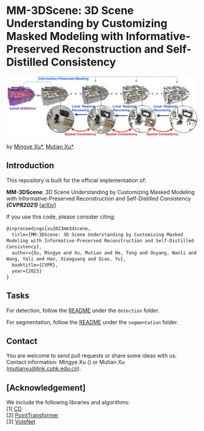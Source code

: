 # MM-3DScene: 3D Scene Understanding by Customizing Masked Modeling with Informative-Preserved Reconstruction and Self-Distilled Consistency
<img src="./figure/mm3dscene.jpg" width="900"/>

by [Mingye Xu*](), [Mutian Xu*](https://mutianxu.github.io/).

## Introduction
This repository is built for the official implementation of:

__MM-3DScene__: 3D Scene Understanding by Customizing Masked Modeling with Informative-Preserved Reconstruction and Self-Distilled Consistency ___(CVPR2021)___ [[arXiv](https://arxiv.org/abs/2212.09948)]
<br>

If you use this code, please consider citing:
```
@inproceedings{xu2023mm3dscene,
  title={MM-3DScene: 3D Scene Understanding by Customizing Masked Modeling with Informative-Preserved Reconstruction and Self-Distilled Consistency},
  author={Xu, Mingye and Xu, Mutian and He, Tong and Ouyang, Wanli and Wang, Yali and Han, Xiaoguang and Qiao, Yu},
  booktitle={CVPR},
  year={2023}
}
```

## Tasks

For detection, follow the [README](https://github.com/MingyeXu/mm-3dscene/detection/README.md) under the `detection` folder.

For segmentation, follow the [README](https://github.com/MingyeXu/mm-3dscene/blob/main/segmentation/README.md) under the `segmentation` folder.

## Contact

You are welcome to send pull requests or share some ideas with us. Contact information: Mingye Xu () or Mutian Xu (mutianxu@link.cuhk.edu.cn).

## [Acknowledgement]

We include the following libraries and algorithms:  
[1] [CD](https://github.com/ThibaultGROUEIX/ChamferDistancePytorch)  
[2] [PointTransformer](https://github.com/POSTECH-CVLab/point-transformer)   
[3] [VoteNet](https://github.com/facebookresearch/votenet)
